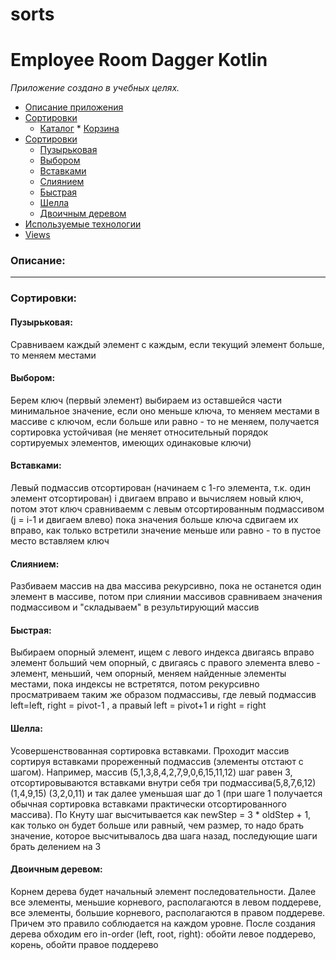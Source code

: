 # sorts

# Employee Room Dagger Kotlin

*Приложение создано в учебных целях.*

* [Описание приложения](#about)
* [Сортировки](#sorts)  
  * [Каталог](#catalog)
                        * [Корзина](#shopping_cart)
* [Сортировки](#sorts)
  * [Пузырьковая](#bubble)
  * [Выбором](#selection)
  * [Вставками](#insertion)
  * [Слиянием](#merge)
  * [Быстрая](#quick)
  * [Шелла](#shell)
  * [Двоичным деревом](#tree)
* [Используемые технологии](#library)
* [Views](#library)

### <a name="about"></a>Описание:

***
### <a name="sorts"></a>Сортировки:
#### <a name="bubble"></a>Пузырьковая:
Сравниваем каждый элемент с каждым, если текущий элемент больше, то меняем местами

#### <a name="selection"></a>Выбором:
Берем ключ (первый элемент) выбираем из оставшейся части минимальное значение, если оно меньше ключа, то меняем местами в массиве с ключом,
если больше или равно - то не меняем, получается сортировка устойчивая (не меняет относительный порядок сортируемых элементов, имеющих одинаковые ключи)

#### <a name="insertion"></a>Вставками:
Левый подмассив отсортирован (начинаем с 1-го элемента, т.к. один элемент отсортирован)
 i двигаем вправо и вычисляем новый ключ, потом этот ключ сравниваемм с левым отсортированным подмассивом (j = i-1 и двигаем влево)
 пока значения больше ключа сдвигаем их вправо, как только встретили значение меньше или равно - то в пустое место вставляем ключ
 
#### <a name="merge"></a>Слиянием:
Разбиваем массив на два массива рекурсивно, пока не останется один элемент в массиве,
потом при слиянии массивов сравниваем значения подмассивом и "складываем" в результирующий массив

#### <a name="quick"></a>Быстрая:
Выбираем опорный элемент,
ищем с левого индекса двигаясь вправо элемент больший чем опорный, с двигаясь с правого элемента влево - элемент, меньший, чем опорный,
меняем найденные элементы местами, пока индексы не встретятся,
потом рекурсивно просматриваем таким же образом подмассивы, где левый подмассив left=left, right = pivot-1 , а правый left = pivot+1 и right = right

#### <a name="shell"></a>Шелла:
Усовершенствованная сортировка вставками.
Проходит массив сортируя вставками прореженный подмассив (элементы отстают с шагом).
Например, массив (5,1,3,8,4,2,7,9,0,6,15,11,12) шаг равен 3, отсортировываются вставками внутри себя три подмассива(5,8,7,6,12) (1,4,9,15) (3,2,0,11)
 и так далее уменьшая шаг до 1 (при шаге 1 получается обычная сортировка вставками практически отсортированного массива).
По Кнуту шаг высчитывается как newStep = 3 * oldStep + 1, как только он будет больше или равный, чем размер, то надо брать значение,
которое высчитывалось два шага назад, последующие шаги брать делением на 3

#### <a name="tree"></a>Двоичным деревом:
Корнем дерева будет начальный элемент последовательности. 
Далее все элементы, меньшие корневого, располагаются в левом поддереве, все элементы, большие корневого, располагаются в правом поддереве. 
Причем это правило соблюдается на каждом уровне.
После создания дерева обходим его in-order (left, root, right): обойти левое поддерево, корень, обойти правое поддерево
